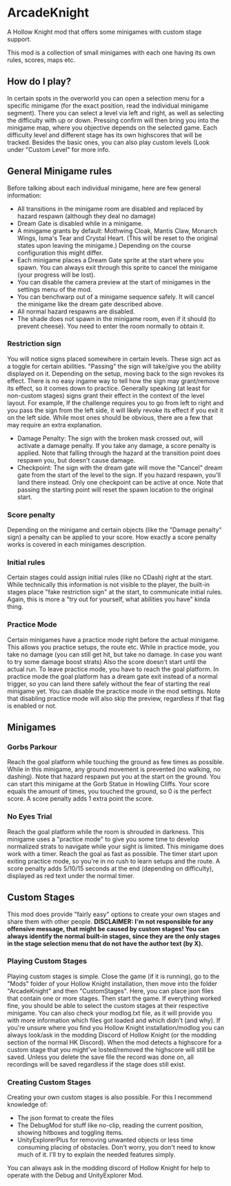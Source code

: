 # ArcadeKnight
A Hollow Knight mod that offers some minigames with custom stage support.

This mod is a collection of small minigames with each one having its own rules, scores, maps etc.

## How do I play?
In certain spots in the overworld you can open a selection menu for a specific minigame (for the exact position, read the individual minigame segment). There you can select a level via left and right, as well as selecting the difficulty with up or down.
Pressing confirm will then bring you into the minigame map, where you objective depends on the selected game. Each difficulty level and different stage has its own highscores that will be tracked. Besides the basic ones, you can also play custom levels (Look under "Custom Level" for more info.

## General Minigame rules
Before talking about each individual minigame, here are few general information:
- All transitions in the minigame room are disabled and replaced by hazard respawn (although they deal no damage)
- Dream Gate is disabled while in a minigame.
- A minigame grants by default: Mothwing Cloak, Mantis Claw, Monarch Wings, Isma's Tear and Crystal Heart. (This will be reset to the original states upon leaving the minigame.) Depending on the course configuration this might differ.
- Each minigame places a Dream Gate sprite at the start where you spawn. You can always exit through this sprite to cancel the minigame (your progress will be lost).
- You can disable the camera preview at the start of minigames in the settings menu of the mod.
- You can benchwarp out of a minigame sequence safely. It will cancel the minigame like the dream gate described above.
- All normal hazard respawns are disabled.
- The shade does not spawn in the minigame room, even if it should (to prevent cheese). You need to enter the room normally to obtain it.

### Restriction sign
You will notice signs placed somewhere in certain levels. These sign act as a toggle for certain abilities. 
"Passing" the sign will take/give you the ability displayed on it. Depending on the setup, moving back to the sign revokes its effect.
There is no easy ingame way to tell how the sign may grant/remove its effect, so it comes down to practice. 
Generally speaking (at least for non-custom stages) signs grant their effect in the context of the level layout. 
For example, If the challenge requires you to go from left to right and you pass the sign from the left side, it will likely revoke its effect if you exit it on the left side.
While most ones should be obvious, there are a few that may require an extra explanation.
- Damage Penalty: The sign with the broken mask crossed out, will activate a damage penalty. If you take any damage, a score penalty is applied. Note that falling through the hazard at the transition point does respawn you, but doesn't cause damage.
- Checkpoint: The sign with the dream gate will move the "Cancel" dream gate from the start of the level to the sign. If you hazard respawn, you'll land there instead. Only one checkpoint can be active at once. Note that passing the starting point will reset the spawn location to the original start.

### Score penalty
Depending on the minigame and certain objects (like the "Damage penalty" sign) a penalty can be applied to your score. How exactly a score penalty works is covered in each minigames description.

### Initial rules
Certain stages could assign initial rules (like no CDash) right at the start. While technically this information is not visible to the player, the built-in stages place "fake restriction sign" at the start, to communicate initial rules.
Again, this is more a "try out for yourself, what abilities you have" kinda thing.

### Practice Mode
Certain minigames have a practice mode right before the actual minigame. This allows you practice setups, the route etc. While in practice mode, you take no damage (you can still get hit, but take no damage. In case you want to try some damage boost strats)
Also the score doesn't start until the actual run. To leave practice mode, you have to reach the goal platform. In practice mode the goal platform has a dream gate exit instead of a normal trigger, so you can land there safely without the fear of starting the real minigame yet. You can disable the practice mode in the mod settings. Note that disabling practice mode will also skip the preview, regardless if that flag is enabled or not.

## Minigames

### Gorbs Parkour
Reach the goal platform while touching the ground as few times as possible. While in this minigame, any ground movement is prevented (no walking, no dashing). Note that hazard respawn put you at the start on the ground.
You can start this minigame at the Gorb Statue in Howling Cliffs. Your score equals the amount of times, you touched the ground, so 0 is the perfect score.
A score penalty adds 1 extra point the score.

### No Eyes Trial
Reach the goal platform while the room is shrouded in darkness. This minigame uses a "practice mode" to give you some time to develop normalized strats to navigate while your sight is limited.
This minigame does work with a timer. Reach the goal as fast as possible. The timer start upon exiting practice mode, so you're in no rush to learn setups and the route.
A score penalty adds 5/10/15 seconds at the end (depending on difficulty), displayed as red text under the normal timer.

## Custom Stages
This mod does provide "fairly easy" options to create your own stages and share them with other people. **DISCLAIMER: I'm not responsible for any offensive message, that might be caused by custom stages! You can always identify the normal built-in stages, since they are the only stages in the stage selection menu that do not have the author text (by X).**

### Playing Custom Stages
Playing custom stages is simple. Close the game (if it is running), go to the "Mods" folder of your Hollow Knight installation, then move into the folder "ArcadeKnight" and then "CustomStages". Here, you can place json files that contain one or more stages. Then start the game. If everything worked fine, you should be able to select the custom stages at their respective minigame. You can also check your modlog.txt file, as it will provide you with more information which files got loaded and which didn't (and why). If you're unsure where you find you Hollow Knight installation/modlog you can always look/ask in the modding Discord of Hollow Knight (or the modding section of the normal HK Discord). When the mod detects a highscore for a custom stage that you might've losted/removed the highscore will still be saved. Unless you delete the save file the record was done on, all recordings will be saved regardless if the stage does still exist.

### Creating Custom Stages
Creating your own custom stages is also possible. For this I recommend knowledge of: 
- The json format to create the files
- The DebugMod for stuff like no-clip, reading the current position, showing hitboxes and toggling items.
- UnityExplorerPlus for removing unwanted objects or less time consuming placing of obstacles. Don't worry, you don't need to know much of it. I'll try to explain the needed features simply.

You can always ask in the modding discord of Hollow Knight for help to operate with the Debug and UnityExplorer Mod.
